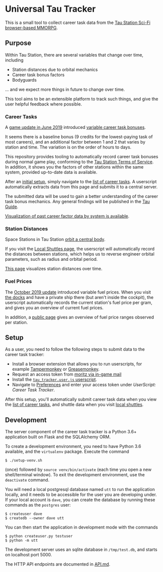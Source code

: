 # Universal Tau Tracker

This is a small tool to collect career task data from the [Tau Station
Sci-Fi browser-based MMORPG](https://taustation.space/).

## Purpose

Within Tau Station, there are several variables that change over time, including

* Station distances due to orbital mechanics
* Career task bonus factors
* Bodyguards

... and we expect more things in future to change over time.

This tool aims to be an extensible platform to track such things, and give the user helpful feedback where possible.

### Career Tasks

A [game update in June 2019](https://blog.taustation.space/blog/update-changelog-2019-jun-25/) introduced [variable career task bonuses](https://blog.taustation.space/blog/a-guided-tour-up-the-career-ladder/).

It seems there is a baseline bonus (9 credits for the lowest-paying task of most careers), and an additional factor between 1 and 2 that varies by station and time. The variation is on the order of hours to days.

This repository provides tooling to automatically record career task bonuses
during normal game play, conforming to the [Tau Station Terms of Service](https://taustation.space/terms). In addition, it shows you the factors of other stations within the same system, provided up-to-date data is available.

After an [initial setup](#setup), simply navigate to the [list of career tasks](https://taustation.space/career). A userscript automatically extracts data from this page and submits it to a central server.

The submitted data will be used to gain a better understanding of the career task bonus mechanics. Any general findings will be published in the [Tau Guide](https://tauguide.de/).

[Visualization of past career factor data by system is available](https://tracker.tauguide.de/career).

### Station Distances

Space Stations in Tau Station [orbit a central body](https://tauguide.de/orbital-mechanics).

If you visit the [Local Shuttles page](https://taustation.space/travel/area/local-shuttles), the userscript will automatically record the distances between stations, which helps us to reverse engineer orbital parameters, such as radius and orbital period.

[This page](https://tracker.tauguide.de/distance) visualizes station distances over time.

### Fuel Prices

The [October 2019 update](https://blog.taustation.space/blog/update-changelog-2019-oct-15/) introduced variable fuel prices.
When you visit [the docks](https://taustation.space/area/docks) and have a private ship there (but aren't inside the cockpit),
the userscript automatically records the current station's fuel price per gram, and gives you an overview of current fuel prices.

In addition, a [public page](https://tracker.tauguide.de/fuel) gives an overview of fuel price ranges observed per station.



## Setup

As a user, you need to follow the following steps to submit data to the career task tracker:

* Install a browser extension that allows you to run userscripts, for example [Tampermonkey](https://www.tampermonkey.net/) or [Greasemonkey](https://www.greasespot.net/).
* Request an access token from [moritz via in-game mail](https://taustation.space/email/write/moritz)
* Install the [`tau_tracker.user.js` userscript](https://github.com/taustation-fan/universal-tau-tracker/raw/master/tau-tracker.user.js).
* Navigate to [Preferences](https://taustation.space/preferences) and enter your access token under *UserScript: Career Task Tracker*.

After this setup, you'll automatically submit career task data when you
view the [list of career tasks](https://taustation.space/career), and shuttle data when you visit [local shuttles](https://taustation.space/travel/area/local-shuttles).

## Development

The server component of the career task tracker is a Python 3.6+ application
built on Flask and the SQLAlchemy ORM.

To create a development environment, you need to have Python 3.6
available, and the `virtualenv` package. Execute the command

    $ ./setup-venv.sh

(once) followed by `source venv/bin/activate` (each time you open a new shell/terminal window). To exit the development environment, use the `deactivate` command.

You will need a local postgresql database named `utt` to run the application locally, and it needs to be accessible for the user you are developing under. If your local account is `dave`, you can create the database by running these commands as the `postgres` user:

    $ createuser dave
    $ createdb --owner dave utt

You can then start the application in development mode with the commands

    $ python createuser.py testuser
    $ python -m utt

The development server uses an sqlite database in `/tmp/test.db`,
and starts on localhost port 5000.

The HTTP API endpoints are documented in [API.md](API.md).
